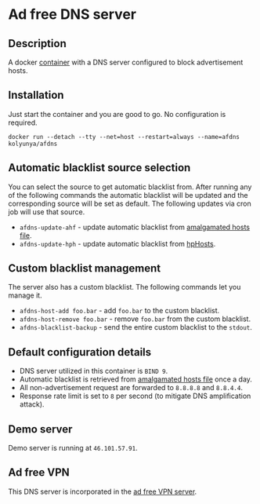 # Ad free DNS server

## Description
A docker [container](https://hub.docker.com/r/kolyunya/afdns/) with a DNS server configured to block advertisement hosts.

## Installation
Just start the container and you are good to go. No configuration is required.

`docker run --detach --tty --net=host --restart=always --name=afdns kolyunya/afdns`

## Automatic blacklist source selection
You can select the source to get automatic blacklist from. After running any of the following commands the automatic blacklist will be updated and the corresponding source will be set as default. The following updates via cron job will use that source.

* `afdns-update-ahf` - update automatic blacklist from [amalgamated hosts file](https://github.com/StevenBlack/hosts).
* `afdns-update-hph` - update automatic blacklist from [hpHosts](http://hosts-file.net/).

## Custom blacklist management
The server also has a custom blacklist. The following commands let you manage it.
* `afdns-host-add foo.bar` -  add `foo.bar` to the custom blacklist.
* `afdns-host-remove foo.bar` - remove `foo.bar` from the custom blacklist.
* `afdns-blacklist-backup` - send the entire custom blacklist to the `stdout`.

## Default configuration details
* DNS server utilized in this container is `BIND 9`.
* Automatic blacklist is retrieved from [amalgamated hosts file](https://github.com/StevenBlack/hosts) once a day.
* All non-advertisement request are forwarded to `8.8.8.8` and `8.8.4.4`.
* Response rate limit is set to `8` per second (to mitigate DNS amplification attack).

## Demo server
Demo server is running at `46.101.57.91`.

## Ad free VPN
This DNS server is incorporated in the [ad free VPN server](https://github.com/Kolyunya/afvpn).
